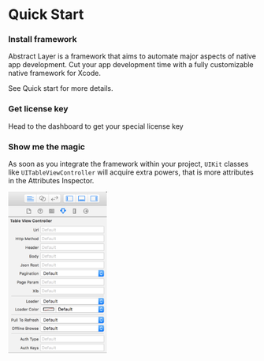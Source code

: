 # Quick Start

### Install framework
Abstract Layer is a framework that aims to automate major aspects of native app development. Cut your app development time with a fully customizable native framework for Xcode.

See Quick start for more details.

### Get license key
Head to the dashboard to get your special license key

### Show me the magic
As soon as you integrate the framework within your project, `UIKit` classes like `UITableViewController` will acquire extra powers, that is more attributes in the Attributes Inspector.

<img width="200" alt="Table view" src="/table-view/attachments/table-view-main-attribute-inspector.png">